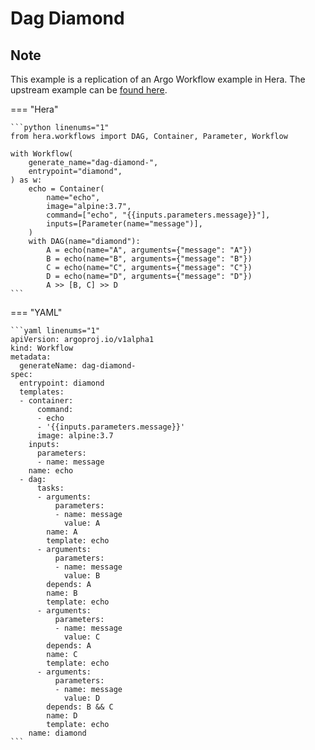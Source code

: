 # Dag Diamond

## Note

This example is a replication of an Argo Workflow example in Hera.
The upstream example can be [found here](https://github.com/argoproj/argo-workflows/blob/master/examples/dag-diamond.yaml).




=== "Hera"

    ```python linenums="1"
    from hera.workflows import DAG, Container, Parameter, Workflow

    with Workflow(
        generate_name="dag-diamond-",
        entrypoint="diamond",
    ) as w:
        echo = Container(
            name="echo",
            image="alpine:3.7",
            command=["echo", "{{inputs.parameters.message}}"],
            inputs=[Parameter(name="message")],
        )
        with DAG(name="diamond"):
            A = echo(name="A", arguments={"message": "A"})
            B = echo(name="B", arguments={"message": "B"})
            C = echo(name="C", arguments={"message": "C"})
            D = echo(name="D", arguments={"message": "D"})
            A >> [B, C] >> D
    ```

=== "YAML"

    ```yaml linenums="1"
    apiVersion: argoproj.io/v1alpha1
    kind: Workflow
    metadata:
      generateName: dag-diamond-
    spec:
      entrypoint: diamond
      templates:
      - container:
          command:
          - echo
          - '{{inputs.parameters.message}}'
          image: alpine:3.7
        inputs:
          parameters:
          - name: message
        name: echo
      - dag:
          tasks:
          - arguments:
              parameters:
              - name: message
                value: A
            name: A
            template: echo
          - arguments:
              parameters:
              - name: message
                value: B
            depends: A
            name: B
            template: echo
          - arguments:
              parameters:
              - name: message
                value: C
            depends: A
            name: C
            template: echo
          - arguments:
              parameters:
              - name: message
                value: D
            depends: B && C
            name: D
            template: echo
        name: diamond
    ```

